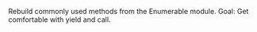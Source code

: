 Rebuild commonly used methods from the Enumerable module. Goal: Get comfortable with yield and call.
